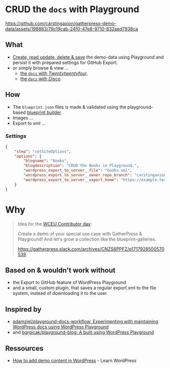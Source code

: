 # CRUD the `docs` with Playground

https://github.com/carstingaxion/gatherpress-demo-data/assets/198883/79c19cab-24f0-47e8-9710-832aed7938ca


## What

- [Create, read update, delete & save][export-to-github] the demo-data using Playground and persist it with prepared settings for GitHub Export.
- or simply browse & view ...
   - [the `docs` with *Twentytwentyfour*](https://playground.wordpress.net/?url=/?p=173&login=yes&import-wxr=https://raw.githubusercontent.com/carstingaxion/crud-the-docs-playground/main/export.xml).
   - [the `docs` with *Disco*](https://playground.wordpress.net/?url=/?p=173&login=yes&import-wxr=https://raw.githubusercontent.com/carstingaxion/crud-the-docs-playground/main/export.xml&theme=disco).

## How

- The `blueprint.json` files is made & validated using the playground-based [blueprint builder][builder]
- Images ...
- Export to xml ...

### *Settings*

```json
{
    "step": "setSiteOptions",
    "options": {
        "blogname": "Books",
        "blogdescription": "CRUD the Books in Playground.",
        "wordpress_export_to_server__file": "books.xml",
        "wordpress_export_to_server__owner_repo_branch": "carstingaxion/example-books/main",
        "wordpress_export_to_server__export_home": "https://example.test/books"
    }
}
```

# Why

> Idea for the [WCEU Contributor day](https://gatherpress.org/event/hybrid-event-wceu2024-contributor-day/): 
>
> Create a demo of your special use case with GatherPress & Playground!
> And let's grow a collection like the blueprint-galleries.
>
> https://gatherpress.slack.com/archives/CNZS6PPFZ/p1717928500570539

## Based on & wouldn't work without

- the Export to GitHub feature of WordPress Playground
- and a small, custom plugin, that saves a regular export.xml to the file system, instead of downloading it to the user.

## Inspired by

- [adamziel/playground-docs-workflow: Experimenting with maintaining WordPress docs using WordPress Playground](https://github.com/adamziel/playground-docs-workflow)
- and [bgrgicak/playground-blog: A built using WordPress Playground](https://github.com/bgrgicak/playground-blog)

## Ressources

- [How to add demo content in WordPress](https://learn.wordpress.org/lesson-plan/how-to-add-demo-content-in-wordpress/) - Learn WordPress


[builder]: https://playground.wordpress.net/builder/builder.html?blueprint-url=https://raw.githubusercontent.com/carstingaxion/crud-the-docs-playground/main/blueprints/blueprint.json


[export-to-github]: https://playground.wordpress.net/?blueprint-url=https://raw.githubusercontent.com/carstingaxion/crud-the-docs-playground/main/blueprints/blueprint.json&gh-ensure-auth=yes&ghexport-repo-url=https://github.com/carstingaxion/crud-the-docs-playground&ghexport-pr-action=create&ghexport-playground-root=/wordpress/wp-content/crud-the-docs-playground-main&ghexport-repo-root=/&ghexport-path=.&ghexport-content-type=custom-paths&ghexport-commit-message=Changes%20from%20Playground&ghexport-allow-include-zip=no